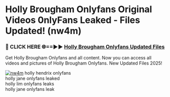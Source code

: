 # Holly Brougham Onlyfans Original Videos 0nlyFans Leaked - Files Updated! (nw4m)

<h3>🔴 CLICK HERE 🌐==►► <a href="https://tinyurl.com/4seja8ks" rel="nofollow">Holly Brougham Onlyfans Updated Files</a></h3>

Get Holly Brougham Onlyfans and all content. Now you can access all videos and pictures of Holly Brougham Onlyfans. New Updated Files 2025!

[![nw4m](https://i.imgur.com/EWjZXRe.gif)](https://tinyurl.com/4seja8ks)
holly hendrix onlyfans<br>
holly jane onlyfans leaked<br>
holly lim onlyfans leaks<br>
holly jane onlyfans leak